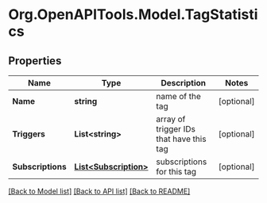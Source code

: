
# Org.OpenAPITools.Model.TagStatistics

## Properties

Name | Type | Description | Notes
------------ | ------------- | ------------- | -------------
**Name** | **string** | name of the tag | [optional] 
**Triggers** | **List&lt;string&gt;** | array of trigger IDs that have this tag | [optional] 
**Subscriptions** | [**List&lt;Subscription&gt;**](Subscription.md) | subscriptions for this tag | [optional] 

[[Back to Model list]](../README.md#documentation-for-models)
[[Back to API list]](../README.md#documentation-for-api-endpoints)
[[Back to README]](../README.md)

